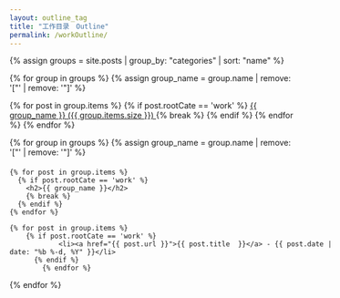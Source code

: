 ```yaml
---
layout: outline_tag
title: "工作目录　Outline"
permalink: /workOutline/
---
```


{% assign groups = site.posts | group_by: "categories" | sort: "name" %}

<div id='cat_cloud'>
{% for group in groups %}
{% assign group_name = group.name | remove: '["' | remove: '"]'  %}

{% for post in group.items %}
{% if post.rootCate == 'work' %}
  <a href="#{{ group_name }}" title="{{ group_name }}" rel="{{  group.items.size }}">{{ group_name }}  ({{ group.items.size }}) </a>
  {% break %}
  {% endif %}
{% endfor %}
{% endfor %}


{% for group in groups %}
{% assign group_name = group.name | remove: '["' | remove: '"]'  %}

<div style="width:120%;height: auto;margin-top:20px;">

    {% for post in group.items %}
      {% if post.rootCate == 'work' %}
        <h2>{{ group_name }}</h2>
        {% break %}
      {% endif %}
    {% endfor %}
    
  	{% for post in group.items %}
        {% if post.rootCate == 'work' %}
    			<li><a href="{{ post.url }}">{{ post.title  }}</a> - {{ post.date | date: "%b %-d, %Y" }}</li>
          {% endif %}
    		{% endfor %}
  {% endfor %}
</div>

</div>
